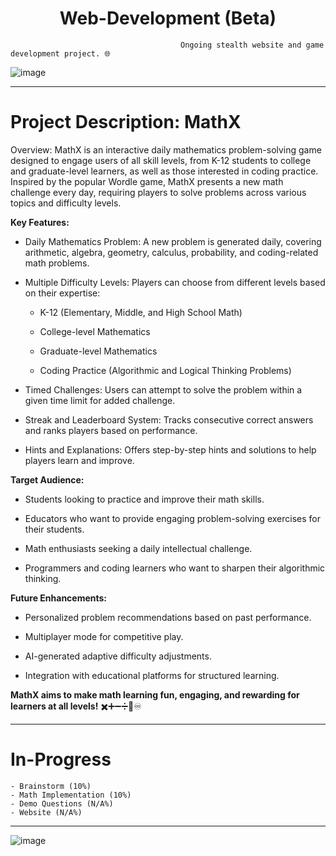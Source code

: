 <h1 align="center">
  Web-Development (Beta)
</h1>

                                          Ongoing stealth website and game development project. 🌐

![image](https://github.com/user-attachments/assets/ef80bd27-3ba1-4b9a-aa34-dd68e5620fe9)

-------------------------------------

# Project Description: MathX

Overview:
MathX is an interactive daily mathematics problem-solving game designed to engage users of all skill levels, from K-12 students to college and graduate-level learners, as well as those interested in coding practice. Inspired by the popular Wordle game, MathX presents a new math challenge every day, requiring players to solve problems across various topics and difficulty levels.

**Key Features:**

- Daily Mathematics Problem: A new problem is generated daily, covering arithmetic, algebra, geometry, calculus, probability, and coding-related math problems.

- Multiple Difficulty Levels: Players can choose from different levels based on their expertise:

    - K-12 (Elementary, Middle, and High School Math)

    - College-level Mathematics

    - Graduate-level Mathematics

    - Coding Practice (Algorithmic and Logical Thinking Problems)

- Timed Challenges: Users can attempt to solve the problem within a given time limit for added challenge.

- Streak and Leaderboard System: Tracks consecutive correct answers and ranks players based on performance.

- Hints and Explanations: Offers step-by-step hints and solutions to help players learn and improve.

**Target Audience:**

- Students looking to practice and improve their math skills.

- Educators who want to provide engaging problem-solving exercises for their students.

- Math enthusiasts seeking a daily intellectual challenge.

- Programmers and coding learners who want to sharpen their algorithmic thinking.

**Future Enhancements:**

- Personalized problem recommendations based on past performance.

- Multiplayer mode for competitive play.

- AI-generated adaptive difficulty adjustments.

- Integration with educational platforms for structured learning.

__MathX aims to make math learning fun, engaging, and rewarding for learners at all levels!__ ✖️➕➖➗🟰♾️

-------------------------------------

# In-Progress

    - Brainstorm (10%)
    - Math Implementation (10%)
    - Demo Questions (N/A%)
    - Website (N/A%)

-------------------------------------

![image](https://github.com/user-attachments/assets/10ae4b99-3e41-441f-a93f-1d5a6b9f57f6)
